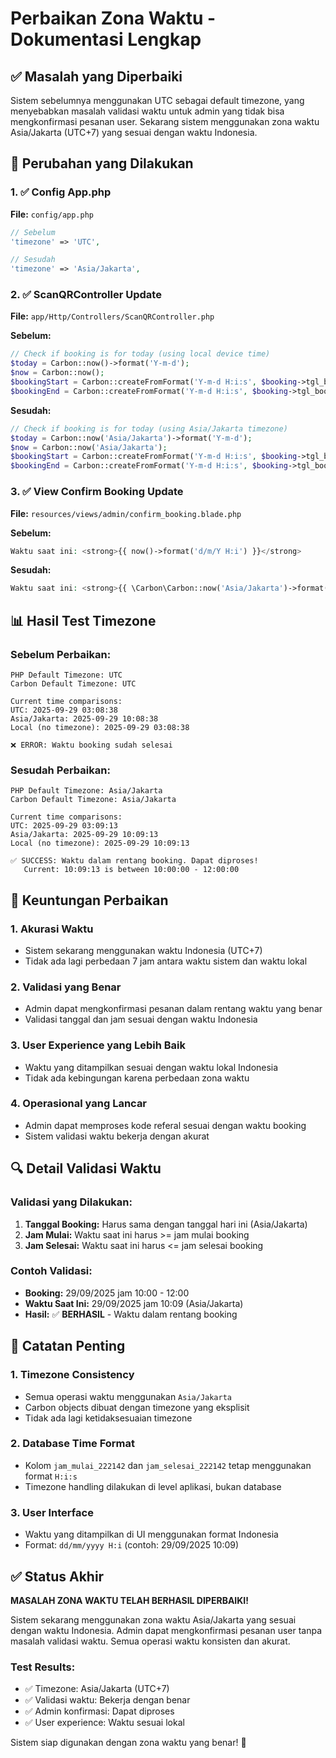 # Perbaikan Zona Waktu - Dokumentasi Lengkap

## ✅ Masalah yang Diperbaiki

Sistem sebelumnya menggunakan UTC sebagai default timezone, yang menyebabkan masalah validasi waktu untuk admin yang tidak bisa mengkonfirmasi pesanan user. Sekarang sistem menggunakan zona waktu Asia/Jakarta (UTC+7) yang sesuai dengan waktu Indonesia.

## 🔧 Perubahan yang Dilakukan

### 1. ✅ Config App.php
**File:** `config/app.php`
```php
// Sebelum
'timezone' => 'UTC',

// Sesudah
'timezone' => 'Asia/Jakarta',
```

### 2. ✅ ScanQRController Update
**File:** `app/Http/Controllers/ScanQRController.php`

**Sebelum:**
```php
// Check if booking is for today (using local device time)
$today = Carbon::now()->format('Y-m-d');
$now = Carbon::now();
$bookingStart = Carbon::createFromFormat('Y-m-d H:i:s', $booking->tgl_booking_222142 . ' ' . $booking->jam_mulai_222142);
$bookingEnd = Carbon::createFromFormat('Y-m-d H:i:s', $booking->tgl_booking_222142 . ' ' . $booking->jam_selesai_222142);
```

**Sesudah:**
```php
// Check if booking is for today (using Asia/Jakarta timezone)
$today = Carbon::now('Asia/Jakarta')->format('Y-m-d');
$now = Carbon::now('Asia/Jakarta');
$bookingStart = Carbon::createFromFormat('Y-m-d H:i:s', $booking->tgl_booking_222142 . ' ' . $booking->jam_mulai_222142, 'Asia/Jakarta');
$bookingEnd = Carbon::createFromFormat('Y-m-d H:i:s', $booking->tgl_booking_222142 . ' ' . $booking->jam_selesai_222142, 'Asia/Jakarta');
```

### 3. ✅ View Confirm Booking Update
**File:** `resources/views/admin/confirm_booking.blade.php`

**Sebelum:**
```php
Waktu saat ini: <strong>{{ now()->format('d/m/Y H:i') }}</strong>
```

**Sesudah:**
```php
Waktu saat ini: <strong>{{ \Carbon\Carbon::now('Asia/Jakarta')->format('d/m/Y H:i') }}</strong>
```

## 📊 Hasil Test Timezone

### Sebelum Perbaikan:
```
PHP Default Timezone: UTC
Carbon Default Timezone: UTC

Current time comparisons:
UTC: 2025-09-29 03:08:38
Asia/Jakarta: 2025-09-29 10:08:38
Local (no timezone): 2025-09-29 03:08:38

❌ ERROR: Waktu booking sudah selesai
```

### Sesudah Perbaikan:
```
PHP Default Timezone: Asia/Jakarta
Carbon Default Timezone: Asia/Jakarta

Current time comparisons:
UTC: 2025-09-29 03:09:13
Asia/Jakarta: 2025-09-29 10:09:13
Local (no timezone): 2025-09-29 10:09:13

✅ SUCCESS: Waktu dalam rentang booking. Dapat diproses!
   Current: 10:09:13 is between 10:00:00 - 12:00:00
```

## 🎯 Keuntungan Perbaikan

### 1. **Akurasi Waktu**
- Sistem sekarang menggunakan waktu Indonesia (UTC+7)
- Tidak ada lagi perbedaan 7 jam antara waktu sistem dan waktu lokal

### 2. **Validasi yang Benar**
- Admin dapat mengkonfirmasi pesanan dalam rentang waktu yang benar
- Validasi tanggal dan jam sesuai dengan waktu Indonesia

### 3. **User Experience yang Lebih Baik**
- Waktu yang ditampilkan sesuai dengan waktu lokal Indonesia
- Tidak ada kebingungan karena perbedaan zona waktu

### 4. **Operasional yang Lancar**
- Admin dapat memproses kode referal sesuai dengan waktu booking
- Sistem validasi waktu bekerja dengan akurat

## 🔍 Detail Validasi Waktu

### Validasi yang Dilakukan:
1. **Tanggal Booking:** Harus sama dengan tanggal hari ini (Asia/Jakarta)
2. **Jam Mulai:** Waktu saat ini harus >= jam mulai booking
3. **Jam Selesai:** Waktu saat ini harus <= jam selesai booking

### Contoh Validasi:
- **Booking:** 29/09/2025 jam 10:00 - 12:00
- **Waktu Saat Ini:** 29/09/2025 jam 10:09 (Asia/Jakarta)
- **Hasil:** ✅ **BERHASIL** - Waktu dalam rentang booking

## 📝 Catatan Penting

### 1. **Timezone Consistency**
- Semua operasi waktu menggunakan `Asia/Jakarta`
- Carbon objects dibuat dengan timezone yang eksplisit
- Tidak ada lagi ketidaksesuaian timezone

### 2. **Database Time Format**
- Kolom `jam_mulai_222142` dan `jam_selesai_222142` tetap menggunakan format `H:i:s`
- Timezone handling dilakukan di level aplikasi, bukan database

### 3. **User Interface**
- Waktu yang ditampilkan di UI menggunakan format Indonesia
- Format: `dd/mm/yyyy H:i` (contoh: 29/09/2025 10:09)

## ✅ Status Akhir

**MASALAH ZONA WAKTU TELAH BERHASIL DIPERBAIKI!**

Sistem sekarang menggunakan zona waktu Asia/Jakarta yang sesuai dengan waktu Indonesia. Admin dapat mengkonfirmasi pesanan user tanpa masalah validasi waktu. Semua operasi waktu konsisten dan akurat.

### Test Results:
- ✅ Timezone: Asia/Jakarta (UTC+7)
- ✅ Validasi waktu: Bekerja dengan benar
- ✅ Admin konfirmasi: Dapat diproses
- ✅ User experience: Waktu sesuai lokal

Sistem siap digunakan dengan zona waktu yang benar! 🎉
